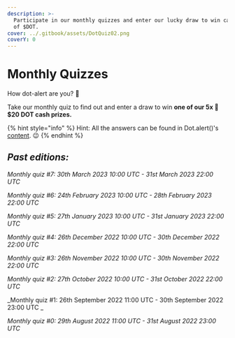 ```yaml
---
description: >-
  Participate in our monthly quizzes and enter our lucky draw to win cash prizes
  of $DOT.
cover: ../.gitbook/assets/DotQuiz02.png
coverY: 0
---
```


# Monthly Quizzes

How dot-alert are you? 👀

Take our monthly quiz to find out and enter a draw to win **one of our 5x 🏅$20 DOT cash prizes.**&#x20;

{% hint style="info" %}
Hint: All the answers can be found in Dot.alert()'s [content](../). 😉
{% endhint %}



## _**Past editions:**_

_Monthly quiz #7: 30th March 2023 10:00 UTC - 31st March 2023 22:00 UTC_

_Monthly quiz #6: 24th February 2023 10:00 UTC - 28th February 2023 22:00 UTC_

_Monthly quiz #5: 27th January 2023 10:00 UTC - 31st January 2023 22:00 UTC_

_Monthly quiz #4: 26th December 2022 10:00 UTC - 30th December 2022 22:00 UTC_

_Monthly quiz #3: 26th November 2022 10:00 UTC - 30th November 2022 22:00 UTC_

_Monthly quiz #2: 27th October 2022 10:00 UTC - 31st October 2022 22:00 UTC_

_Monthly quiz #1: 26th September 2022 11:00 UTC - 30th September 2022 23:00 UTC _&#x20;

_Monthly quiz #0: 29th August 2022 11:00 UTC - 31st August 2022 23:00 UTC_&#x20;

